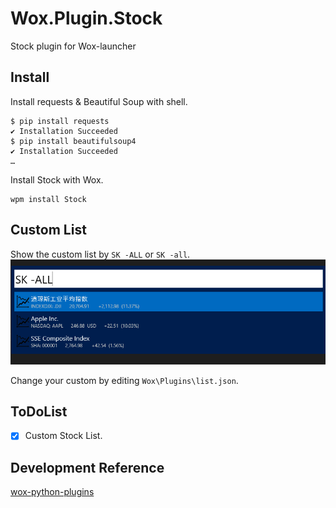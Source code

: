 # Wox.Plugin.Stock
Stock plugin for Wox-launcher

## Install
Install requests & Beautiful Soup with shell.
```console
$ pip install requests
✔ Installation Succeeded
$ pip install beautifulsoup4
✔ Installation Succeeded
…
```
Install Stock with Wox.
```
wpm install Stock
```

## Custom List
Show the custom list by ```SK -ALL``` or ```SK -all```.
![](https://github.com/hhelibeb/Wox.Plugin.Stock/blob/master/preview/custom%20list.png)

Change your custom by editing ```Wox\Plugins\list.json```.

## ToDoList
- [x] Custom Stock List.

## Development Reference
[wox-python-plugins](https://github.com/jianbing/wox-python-plugins)
